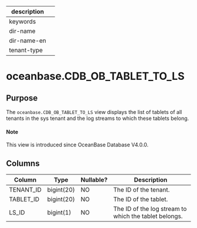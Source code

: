 |description||
|---|---|
|keywords||
|dir-name||
|dir-name-en||
|tenant-type||

# oceanbase.CDB_OB_TABLET_TO_LS

## Purpose

The `oceanbase.CDB_OB_TABLET_TO_LS` view displays the list of tablets of all tenants in the sys tenant and the log streams to which these tablets belong.

<main id="notice" type='explain'>
  <h4>Note</h4>
  <p>This view is introduced since OceanBase Database V4.0.0. </p>
</main>

## Columns

| Column | Type | Nullable? | Description |
|-----------|------------|------------|------------------|
| TENANT_ID | bigint(20) | NO | The ID of the tenant. |
| TABLET_ID | bigint(20) | NO | The ID of the tablet. |
| LS_ID | bigint(1) | NO | The ID of the log stream to which the tablet belongs. |
